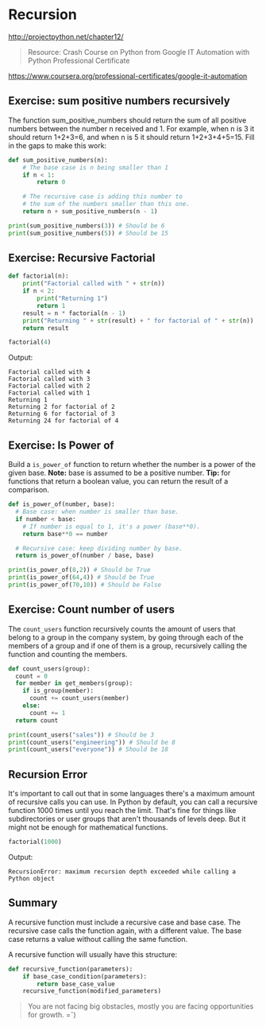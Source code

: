 # Recursion

http://projectpython.net/chapter12/

> Resource: Crash Course on Python from Google IT Automation with Python Professional Certificate

https://www.coursera.org/professional-certificates/google-it-automation

## Exercise: sum positive numbers recursively

The function sum_positive_numbers should return the sum of all positive numbers between the number n received and 1. For example, when n is 3 it should return 1+2+3=6, and when n is 5 it should return 1+2+3+4+5=15. Fill in the gaps to make this work:

```python
def sum_positive_numbers(n):
    # The base case is n being smaller than 1
    if n < 1:
        return 0

    # The recursive case is adding this number to 
    # the sum of the numbers smaller than this one.
    return n + sum_positive_numbers(n - 1)

print(sum_positive_numbers(3)) # Should be 6
print(sum_positive_numbers(5)) # Should be 15
```


## Exercise: Recursive Factorial

```python
def factorial(n):
    print("Factorial called with " + str(n))
    if n < 2:
        print("Returning 1")
        return 1
    result = n * factorial(n - 1)
    print("Returning " + str(result) + " for factorial of " + str(n))
    return result

factorial(4)
```

Output:
```
Factorial called with 4
Factorial called with 3
Factorial called with 2
Factorial called with 1
Returning 1
Returning 2 for factorial of 2
Returning 6 for factorial of 3
Returning 24 for factorial of 4
```

## Exercise: Is Power of 

Build a `is_power_of` function to return whether the number is a power of the given base. **Note:** base is assumed to be a positive number. **Tip:** for functions that return a boolean value, you can return the result of a comparison.

```python
def is_power_of(number, base):
  # Base case: when number is smaller than base.
  if number < base:
    # If number is equal to 1, it's a power (base**0).
    return base**0 == number

  # Recursive case: keep dividing number by base.
  return is_power_of(number / base, base)

print(is_power_of(8,2)) # Should be True
print(is_power_of(64,4)) # Should be True
print(is_power_of(70,10)) # Should be False
```

## Exercise: Count number of users

The `count_users` function recursively counts the amount of users that belong to a group in the company system, by going through each of the members of a group and if one of them is a group, recursively calling the function and counting the members. 

```python
def count_users(group):
  count = 0
  for member in get_members(group):
    if is_group(member):
      count += count_users(member)
    else:
      count += 1
  return count

print(count_users("sales")) # Should be 3
print(count_users("engineering")) # Should be 8
print(count_users("everyone")) # Should be 18
```

## Recursion Error

It's important to call out that in some languages there's a maximum amount of recursive calls you can use. In Python by default, you can call a recursive function 1000 times until you reach the limit. That's fine for things like subdirectories or user groups that aren't thousands of levels deep. But it might not be enough for mathematical functions.

```python
factorial(1000)
```

Output:
```
RecursionError: maximum recursion depth exceeded while calling a Python object
```

## Summary

A recursive function must include a recursive case and base case. The recursive case calls the function again, with a different value. The base case returns a value without calling the same function.

A recursive function will usually have this structure:

```python
def recursive_function(parameters):
    if base_case_condition(parameters):
        return base_case_value
    recursive_function(modified_parameters)
```

> You are not facing big obstacles, mostly you are facing opportunities for growth. =ˆ)